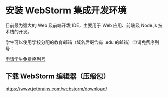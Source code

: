 # 安装 WebStorm 集成开发环境

目前最为强大的 Web 及前端开发 IDE，主要用于 Web 应用、前端及 Node.js 技术栈的开发。

学生可以使用学校分配的教育邮箱（域名后缀含有 .edu 的邮箱）申请免费序列号：

[申请学生免费序列号](https://www.jetbrains.com/student/)

## 下载 WebStorm 编辑器（压缩包）

https://www.jetbrains.com/webstorm/download/

